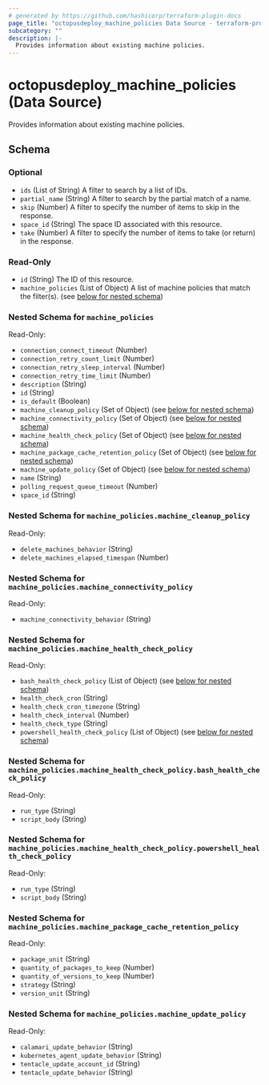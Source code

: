 ```yaml
---
# generated by https://github.com/hashicorp/terraform-plugin-docs
page_title: "octopusdeploy_machine_policies Data Source - terraform-provider-octopusdeploy"
subcategory: ""
description: |-
  Provides information about existing machine policies.
---
```


# octopusdeploy_machine_policies (Data Source)

Provides information about existing machine policies.



<!-- schema generated by tfplugindocs -->
## Schema

### Optional

- `ids` (List of String) A filter to search by a list of IDs.
- `partial_name` (String) A filter to search by the partial match of a name.
- `skip` (Number) A filter to specify the number of items to skip in the response.
- `space_id` (String) The space ID associated with this resource.
- `take` (Number) A filter to specify the number of items to take (or return) in the response.

### Read-Only

- `id` (String) The ID of this resource.
- `machine_policies` (List of Object) A list of machine policies that match the filter(s). (see [below for nested schema](#nestedatt--machine_policies))

<a id="nestedatt--machine_policies"></a>
### Nested Schema for `machine_policies`

Read-Only:

- `connection_connect_timeout` (Number)
- `connection_retry_count_limit` (Number)
- `connection_retry_sleep_interval` (Number)
- `connection_retry_time_limit` (Number)
- `description` (String)
- `id` (String)
- `is_default` (Boolean)
- `machine_cleanup_policy` (Set of Object) (see [below for nested schema](#nestedobjatt--machine_policies--machine_cleanup_policy))
- `machine_connectivity_policy` (Set of Object) (see [below for nested schema](#nestedobjatt--machine_policies--machine_connectivity_policy))
- `machine_health_check_policy` (Set of Object) (see [below for nested schema](#nestedobjatt--machine_policies--machine_health_check_policy))
- `machine_package_cache_retention_policy` (Set of Object) (see [below for nested schema](#nestedobjatt--machine_policies--machine_package_cache_retention_policy))
- `machine_update_policy` (Set of Object) (see [below for nested schema](#nestedobjatt--machine_policies--machine_update_policy))
- `name` (String)
- `polling_request_queue_timeout` (Number)
- `space_id` (String)

<a id="nestedobjatt--machine_policies--machine_cleanup_policy"></a>
### Nested Schema for `machine_policies.machine_cleanup_policy`

Read-Only:

- `delete_machines_behavior` (String)
- `delete_machines_elapsed_timespan` (Number)


<a id="nestedobjatt--machine_policies--machine_connectivity_policy"></a>
### Nested Schema for `machine_policies.machine_connectivity_policy`

Read-Only:

- `machine_connectivity_behavior` (String)


<a id="nestedobjatt--machine_policies--machine_health_check_policy"></a>
### Nested Schema for `machine_policies.machine_health_check_policy`

Read-Only:

- `bash_health_check_policy` (List of Object) (see [below for nested schema](#nestedobjatt--machine_policies--machine_health_check_policy--bash_health_check_policy))
- `health_check_cron` (String)
- `health_check_cron_timezone` (String)
- `health_check_interval` (Number)
- `health_check_type` (String)
- `powershell_health_check_policy` (List of Object) (see [below for nested schema](#nestedobjatt--machine_policies--machine_health_check_policy--powershell_health_check_policy))

<a id="nestedobjatt--machine_policies--machine_health_check_policy--bash_health_check_policy"></a>
### Nested Schema for `machine_policies.machine_health_check_policy.bash_health_check_policy`

Read-Only:

- `run_type` (String)
- `script_body` (String)


<a id="nestedobjatt--machine_policies--machine_health_check_policy--powershell_health_check_policy"></a>
### Nested Schema for `machine_policies.machine_health_check_policy.powershell_health_check_policy`

Read-Only:

- `run_type` (String)
- `script_body` (String)



<a id="nestedobjatt--machine_policies--machine_package_cache_retention_policy"></a>
### Nested Schema for `machine_policies.machine_package_cache_retention_policy`

Read-Only:

- `package_unit` (String)
- `quantity_of_packages_to_keep` (Number)
- `quantity_of_versions_to_keep` (Number)
- `strategy` (String)
- `version_unit` (String)


<a id="nestedobjatt--machine_policies--machine_update_policy"></a>
### Nested Schema for `machine_policies.machine_update_policy`

Read-Only:

- `calamari_update_behavior` (String)
- `kubernetes_agent_update_behavior` (String)
- `tentacle_update_account_id` (String)
- `tentacle_update_behavior` (String)
